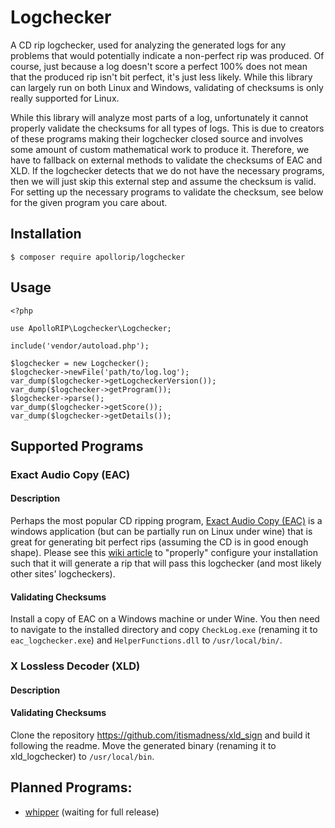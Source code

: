 Logchecker
==========

A CD rip logchecker, used for analyzing the generated logs for any problems that would potentially
indicate a non-perfect rip was produced. Of course, just because a log doesn't score a perfect 100%
does not mean that the produced rip isn't bit perfect, it's just less likely. While this library can
largely run on both Linux and Windows, validating of checksums is only really supported for Linux.

While this library will analyze most parts of a log, unfortunately it cannot properly validate the checksums
for all types of logs. This is due to creators of these programs making their logchecker closed source
and involves some amount of custom mathematical work to produce it. Therefore, we have to fallback on
external methods to validate the checksums of EAC and XLD. If the logchecker detects that we do not have
the necessary programs, then we will just skip this external step and assume the checksum is valid. For
setting up the necessary programs to validate the checksum, see below for the given program you care about.

## Installation
```
$ composer require apollorip/logchecker
```

## Usage
```
<?php

use ApolloRIP\Logchecker\Logchecker;

include('vendor/autoload.php');

$logchecker = new Logchecker();
$logchecker->newFile('path/to/log.log');
var_dump($logchecker->getLogcheckerVersion());
var_dump($logchecker->getProgram());
$logchecker->parse();
var_dump($logchecker->getScore());
var_dump($logchecker->getDetails());
```

## Supported Programs
### Exact Audio Copy (EAC)
#### Description
Perhaps the most popular CD ripping program, [Exact Audio Copy (EAC)](http://exactaudiocopy.de) is a
windows application (but can be partially run on Linux under wine) that is great for generating bit 
perfect rips (assuming the CD is in good enough shape). Please see this 
[wiki article](https://example.com) to "properly" configure your installation such that it 
will generate a rip that will pass this logchecker (and most likely other sites' logcheckers).

#### Validating Checksums
Install a copy of EAC on a Windows machine or under Wine. You then need to navigate to the installed 
directory and copy `CheckLog.exe` (renaming it to `eac_logchecker.exe`) and `HelperFunctions.dll` to 
`/usr/local/bin/`.

### X Lossless Decoder (XLD)
#### Description


#### Validating Checksums
Clone the repository https://github.com/itismadness/xld_sign and build it following the readme. 
Move the generated binary (renaming it to xld_logchecker) to `/usr/local/bin`.

## Planned Programs:
* [whipper](https://github.com/JoeLametta/whipper) (waiting for full release)